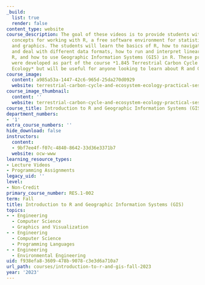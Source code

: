 ```yaml
---
_build:
  list: true
  render: false
content_type: website
course_description: The goal of these videos is to provide students with tools and
  concepts for working with R, a free software environment for statistical computing
  and graphics. The students will learn the basics of R, how to navigate the R interface
  and deal with different data formats, how to run and interpret linear models with
  R, and how to use Geographic Information Systems (GIS) in R. These practical sessions
  were developed as part of the course *1.845 Terrestrial Carbon Cycle and Ecosystem
  Ecology* but will be useful for anyone looking to learn about R and GIS.
course_image:
  content: a985a53a-1447-42c6-965d-25da270d0929
  website: terrestrial-carbon-cycle-and-ecosystem-ecology-practical-sessions
course_image_thumbnail:
  content: ''
  website: terrestrial-carbon-cycle-and-ecosystem-ecology-practical-sessions
course_title: Introduction to R and Geographic Information Systems (GIS)
department_numbers:
- '1'
extra_course_numbers: ''
hide_download: false
instructors:
  content:
  - 9bf7ee4f-f07c-4840-8642-33d36e3371b7
  website: ocw-www
learning_resource_types:
- Lecture Videos
- Programming Assignments
legacy_uid: ''
level:
- Non-Credit
primary_course_number: RES.1-002
term: Fall
title: Introduction to R and Geographic Information Systems (GIS)
topics:
- - Engineering
  - Computer Science
  - Graphics and Visualization
- - Engineering
  - Computer Science
  - Programming Languages
- - Engineering
  - Environmental Engineering
uid: f938efa8-3609-478b-9078-c3e3d6a710a7
url_path: courses/introduction-to-r-and-gis-fall-2023
year: '2023'
---
```

